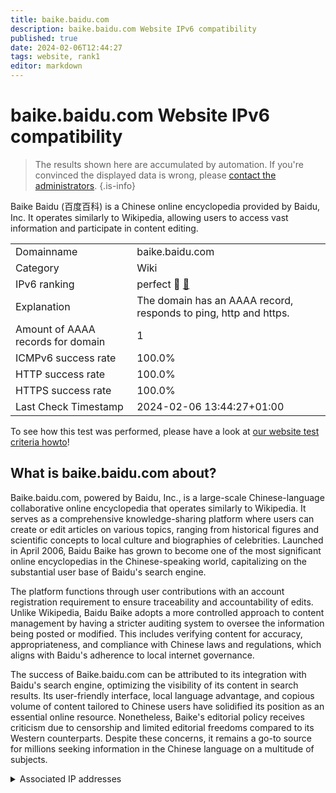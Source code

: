 ```yaml
---
title: baike.baidu.com
description: baike.baidu.com Website IPv6 compatibility
published: true
date: 2024-02-06T12:44:27
tags: website, rank1
editor: markdown
---
```


# baike.baidu.com Website IPv6 compatibility

> The results shown here are accumulated by automation. If you're convinced the displayed data is wrong, please [contact the administrators](/howto/chat). 
{.is-info}

Baike Baidu (百度百科) is a Chinese online encyclopedia provided by Baidu, Inc. It operates similarly to Wikipedia, allowing users to access vast information and participate in content editing.


|   |   |
| - | - |
| Domainname | baike.baidu.com
| Category | Wiki |
| IPv6 ranking | perfect :1st_place_medal: [🔗](/howto/ranking) |
| Explanation | The domain has an AAAA record, responds to ping, http and https. |
| Amount of AAAA records for domain | 1 |
| ICMPv6 success rate | 100.0%|
| HTTP success rate | 100.0% |
| HTTPS success rate | 100.0% |
| Last Check Timestamp | 2024-02-06 13:44:27+01:00 |

To see how this test was performed, please have a look at [our website test criteria howto](/howto/testcriteria/website)!


## What is baike.baidu.com about?
Baike.baidu.com, powered by Baidu, Inc., is a large-scale Chinese-language collaborative online encyclopedia that operates similarly to Wikipedia. It serves as a comprehensive knowledge-sharing platform where users can create or edit articles on various topics, ranging from historical figures and scientific concepts to local culture and biographies of celebrities. Launched in April 2006, Baidu Baike has grown to become one of the most significant online encyclopedias in the Chinese-speaking world, capitalizing on the substantial user base of Baidu's search engine.

The platform functions through user contributions with an account registration requirement to ensure traceability and accountability of edits. Unlike Wikipedia, Baidu Baike adopts a more controlled approach to content management by having a stricter auditing system to oversee the information being posted or modified. This includes verifying content for accuracy, appropriateness, and compliance with Chinese laws and regulations, which aligns with Baidu's adherence to local internet governance.

The success of Baike.baidu.com can be attributed to its integration with Baidu's search engine, optimizing the visibility of its content in search results. Its user-friendly interface, local language advantage, and copious volume of content tailored to Chinese users have solidified its position as an essential online resource. Nonetheless, Baike's editorial policy receives criticism due to censorship and limited editorial freedoms compared to its Western counterparts. Despite these concerns, it remains a go-to source for millions seeking information in the Chinese language on a multitude of subjects.



<details>
<summary>Associated IP addresses</summary>

240c:4003:111:adc7:0:ff:b0f2:3dbe

</details>
